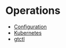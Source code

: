 # Operations

* [Configuration](./configuration.md)
* [Kubernetes](./kubernetes.md)
* [gtctl](./gtctl.md)
<!-- * [Monitor & alert](./monitor-&-alert.md)
* [Import data](./import-data.md)
* [Export data](./export-data.md)
* [Backup & restore data](./back-up-&-restore-data.md)
* [Capacity planning](./capacity-planning.md) -->
